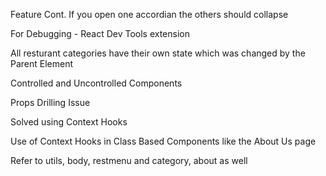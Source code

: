 Feature Cont. 
If you open one accordian the others should collapse 

For Debugging - React Dev Tools extension 

All resturant categories have their own state which was changed by the Parent Element 

Controlled and Uncontrolled Components 

Props Drilling Issue 

Solved using Context Hooks 

Use of Context Hooks in Class Based Components like the About Us page 

Refer to utils, body, restmenu and category, about as well

